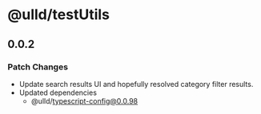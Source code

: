 # @ulld/testUtils

## 0.0.2

### Patch Changes

- Update search results UI and hopefully resolved category filter results.
- Updated dependencies
  - @ulld/typescript-config@0.0.98
